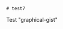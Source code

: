                                                                                                                                                                                                                                                                                                                                                                                                                                                                                                                                                                                             # test7
Test "graphical-gist"